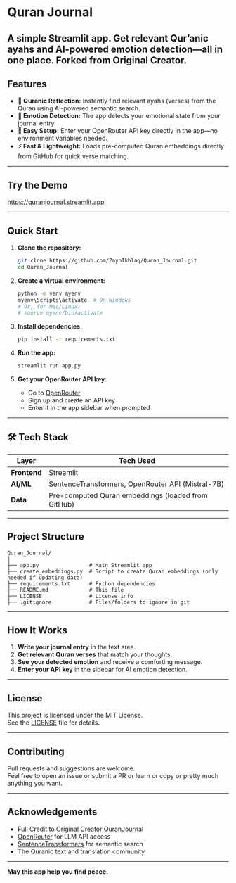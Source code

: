 # Quran Journal

A simple Streamlit app. 
Get relevant Qur’anic ayahs and AI-powered emotion detection—all in one place.
Forked from Original Creator.
---

## Features

- **📖 Quranic Reflection:** Instantly find relevant ayahs (verses) from the Quran using AI-powered semantic search.
- **🧠 Emotion Detection:** The app detects your emotional state from your journal entry.
- **🔑 Easy Setup:** Enter your OpenRouter API key directly in the app—no environment variables needed.
- **⚡ Fast & Lightweight:** Loads pre-computed Quran embeddings directly from GitHub for quick verse matching.

---

## Try the Demo
https://quranjournal.streamlit.app

---

## Quick Start

1. **Clone the repository:**
   ```bash
   git clone https://github.com/ZaynIkhlaq/Quran_Journal.git
   cd Quran_Journal
   ```

2. **Create a virtual environment:**
   ```bash
   python -m venv myenv
   myenv\Scripts\activate  # On Windows
   # Or, for Mac/Linux:
   # source myenv/bin/activate
   ```

3. **Install dependencies:**
   ```bash
   pip install -r requirements.txt
   ```

4. **Run the app:**
   ```bash
   streamlit run app.py
   ```

5. **Get your OpenRouter API key:**
   - Go to [OpenRouter](https://openrouter.ai/keys)
   - Sign up and create an API key
   - Enter it in the app sidebar when prompted

---

## 🛠️ Tech Stack

| Layer        | Tech Used                                        |
| ------------ | ------------------------------------------------ |
| **Frontend** | Streamlit                                        |
| **AI/ML**    | SentenceTransformers, OpenRouter API (Mistral-7B)|
| **Data**     | Pre-computed Quran embeddings (loaded from GitHub)|

---

## Project Structure

```
Quran_Journal/
│
├── app.py                # Main Streamlit app
├── create_embeddings.py  # Script to create Quran embeddings (only needed if updating data)
├── requirements.txt      # Python dependencies
├── README.md             # This file
├── LICENSE               # License info
├── .gitignore            # Files/folders to ignore in git
```

---

## How It Works

1. **Write your journal entry** in the text area.
2. **Get relevant Quran verses** that match your thoughts.
3. **See your detected emotion** and receive a comforting message.
4. **Enter your API key** in the sidebar for AI emotion detection.

---

## License

This project is licensed under the MIT License.  
See the [LICENSE](LICENSE) file for details.

---

## Contributing

Pull requests and suggestions are welcome.  
Feel free to open an issue or submit a PR or learn or copy or pretty much anything you want.

---

## Acknowledgements

- Full Credit to Original Creator [QuranJournal](https://github.com/RoumaisaTanveer/Quran_Journal)
- [OpenRouter](https://openrouter.ai/) for LLM API access
- [SentenceTransformers](https://www.sbert.net/) for semantic search
- The Quranic text and translation community

---

**May this app help you find peace.**



